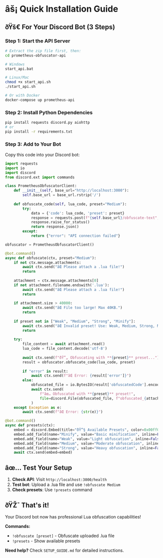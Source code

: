 # âš¡ Quick Installation Guide

## ðŸš€ For Your Discord Bot (3 Steps)

### Step 1: Start the API Server
```bash
# Extract the zip file first, then:
cd prometheus-obfuscator-api

# Windows
start_api.bat

# Linux/Mac
chmod +x start_api.sh
./start_api.sh

# Or with Docker
docker-compose up prometheus-api
```

### Step 2: Install Python Dependencies
```bash
pip install requests discord.py aiohttp
# or
pip install -r requirements.txt
```

### Step 3: Add to Your Bot
Copy this code into your Discord bot:

```python
import requests
import io
import discord
from discord.ext import commands

class PrometheusObfuscatorClient:
    def __init__(self, base_url="http://localhost:3000"):
        self.base_url = base_url.rstrip('/')
    
    def obfuscate_code(self, lua_code, preset="Medium"):
        try:
            data = {'code': lua_code, 'preset': preset}
            response = requests.post(f"{self.base_url}/obfuscate-text", json=data)
            response.raise_for_status()
            return response.json()
        except:
            return {"error": "API connection failed"}

obfuscator = PrometheusObfuscatorClient()

@bot.command()
async def obfuscate(ctx, preset="Medium"):
    if not ctx.message.attachments:
        await ctx.send("âŒ Please attach a .lua file!")
        return
    
    attachment = ctx.message.attachments[0]
    if not attachment.filename.endswith('.lua'):
        await ctx.send("âŒ Please attach a .lua file!")
        return
    
    if attachment.size > 40000:
        await ctx.send("âŒ File too large! Max 40KB.")
        return
    
    if preset not in ["Weak", "Medium", "Strong", "Minify"]:
        await ctx.send("âŒ Invalid preset! Use: Weak, Medium, Strong, Minify")
        return
    
    try:
        file_content = await attachment.read()
        lua_code = file_content.decode('utf-8')
        
        await ctx.send(f"ðŸ”„ Obfuscating with **{preset}** preset...")
        result = obfuscator.obfuscate_code(lua_code, preset)
        
        if "error" in result:
            await ctx.send(f"âŒ Error: {result['error']}")
        else:
            obfuscated_file = io.BytesIO(result['obfuscatedCode'].encode('utf-8'))
            await ctx.send(
                f"âœ… Obfuscated with **{preset}** preset!",
                file=discord.File(obfuscated_file, f"obfuscated_{attachment.filename}")
            )
    except Exception as e:
        await ctx.send(f"âŒ Error: {str(e)}")

@bot.command()
async def presets(ctx):
    embed = discord.Embed(title="ðŸ”§ Available Presets", color=0x00ff00)
    embed.add_field(name="Minify", value="Basic minification", inline=False)
    embed.add_field(name="Weak", value="Light obfuscation", inline=False)
    embed.add_field(name="Medium", value="Moderate obfuscation", inline=False)
    embed.add_field(name="Strong", value="Heavy obfuscation", inline=False)
    await ctx.send(embed=embed)
```

## âœ… Test Your Setup

1. **Check API**: Visit `http://localhost:3000/health`
2. **Test bot**: Upload a .lua file and use `!obfuscate Medium`
3. **Check presets**: Use `!presets` command

## ðŸŽ¯ That's it!

Your Discord bot now has professional Lua obfuscation capabilities!

**Commands:**
- `!obfuscate [preset]` - Obfuscate uploaded .lua file
- `!presets` - Show available presets

**Need help?** Check `SETUP_GUIDE.md` for detailed instructions.
